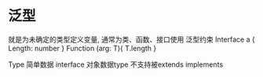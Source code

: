 # 泛型
就是为未确定的类型定义变量, 通常为类、函数、接口使用
泛型约束
Interface a {
 Length: number
}
Function <T extends a>(arg: T){
T.length
}

Type 简单数据 interface 对象数据type 不支持被extends implements 